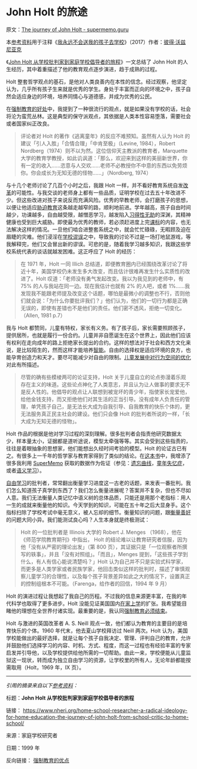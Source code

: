 # John Holt 的旅途

原文：[The journey of John Holt - supermemo.guru](https://supermemo.guru/wiki/The_journey_of_John_Holt)

本[参考资料](https://supermemo.guru/wiki/References)用于注释《[我永远不会送我的孩子去学校](https://supermemo.guru/wiki/Problem_of_Schooling)》（2017）作者：[彼得·沃兹尼亚克](https://supermemo.guru/wiki/Piotr_Wozniak)

《[John Holt 从学校批判家到家庭学校倡导者的旅程](https://www.nheri.org/home-school-researcher-a-radical-ideology-for-home-education-the-journey-of-john-holt-from-school-critic-to-home-school/)》一文总结了 John Holt 的人生经历，其中着重描述了他的教育观点逐步演进，趋于成熟的过程。

Holt 整套哲学观点的基石，是他对人类良善内在本性的信念。经过观察，他坚定认为，几乎所有孩子生来就是优秀的学生。身处于丰富而正向的环境之中，孩子自然会适应身边的环境，培养同情心与道德感，并成为优秀的公民。

在[强制教育的好处](https://supermemo.guru/wiki/Advantages_of_compulsory_education)中，我提到了一种很流行的观点，就是如果没有学校的话，社会将沦为蛮荒丛林。这是典型的保守派观点，其依据是人类本性容易堕落，需要社会或者国家纠正改良。

> 评论者对 Holt 的著作《逃离童年》的反应不难预知。虽然有人认为 Holt 的建议「引人入胜」「合情合理」「中肯至极」（Levine, 1984），Robert Nordberg（1974）则不以为然。这位信仰天主教派的教育者，Marquette 大学的教育学教授，如此讥讽道：「那么，欢迎来到这样的美丽新世界，你有一定的收入……恣意与人交欢……老师不必教授你不中意的东西以免劳烦你。你会成长为无知无德的怪物……」（Nordberg, 1974）

与十几个老师讨论了几百个小时之后，我跟 Holt 一样，并不看好教育系统自发[改革](https://supermemo.guru/wiki/Reform)的可能性。与我交谈的老师身上都有一些品质，证明学校在过去五十年改进不少。但这些改进对孩子来说反而充满风险。优秀的早教老师，会打磨孩子的思想，以便让他适应[胁迫教育](https://supermemo.guru/wiki/Coercion_in_learning)这条越走越窄的路，顺利地前进。学年越高，孩子自由时间越少，功课越多，自由越受限，越憎恶学习，越发陷入[习得性无助](https://supermemo.guru/wiki/Learned_helplessnes)的深渊，其精神健康也受到巨大威胁。即使最为优秀的教师，若必须赶进度上完[课标](https://supermemo.guru/wiki/Curriculum)的内容，也无法解决这样的情况。一旦他们啮合进整套系统之中，就会忙忙碌碌，无暇顾及迫在眉睫的灾难。他们浸淫在[学校谬误](https://supermemo.guru/wiki/Mythology_that_keeps_the_archaic_school_system_alive)之中，导致我的讨论不过是一场打地鼠游戏，等我解释完，他们又会冒出新的谬误。可悲的是，随着我学习越多知识，我跟这些学校系统代表的谈话就越发困难。这正呼应了 Holt 的经历：

> 在 1971 年，Holt 一同 Illich 总结道，即便教育圈内已经围绕改革讨论了将近十年，美国学校仍未发生多大改变，而且估计很难再发生什么实质性的改进了。Holt 叹道：「老师没有勇气发起改变。我以为我见到的老师中，有 75% 的人与我站在同一边。现在我估计也就有 2% 的人吧，或者 1%……我发现我不能跟老师提及改变这个话题，哪怕是最微小的调整也不行，否则他们就会说：「为什么你要批评我们？」他们认为，他们的一切行为都是正确无误的，即使有差错也不是他们的责任。他们密不透风，拒绝一切变化。（Allen, 1981 p.7）

我与 Holt 都赞同，儿童有特权，家长有义务。有了孩子后，家长需要照顾孩子，提供居所，也就是履行一份合约。儿童并非自愿诞生在这个世界上，因此他们应该有权利在走向成年的路上拒绝家长提出的合约。这样的想法对于社会和西方文化来说，是比较陌生的，然而这样才能培养[智能](https://supermemo.guru/wiki/Intelligence)。自由的选择权是适应环境的良方，也能孕育创造力和天才。要尽可能减少对自由的限制。[儿童发展中对行为空间的优化](https://supermemo.guru/wiki/Optimization_of_behavioral_spaces_in_development)对此有所描述。

> 尽管的确有些模棱两可的论证支持，Holt 关于儿童自立的论点弥漫着乐观存在主义的味道。这些论点神化了人类意志，并且认为让人做事的要求无不是反人性的。他倡导的观点让人联想到被宠坏的青少年，指使家长宠爱他，给他金钱支持，而又拒绝他们对其生活的正当引导。没有成年人负责任的管理，单凭孩子自己，是无法长大成为自我引导、自我教育的快乐个体的，更无法服务真正民主社会的建设。他们只会像 Holt 的批判者所说的一样，「长大成为无知无德的怪物」。

Holt 作品的根据是他对学习过程的深刻理解。很多批判者会指责他研究数据太少，样本量太小，证据都是道听途说，模型太牵强等等。其实会受到这些指责的，往往是着眼抽象的思想家，他们能想出久经时间考验的模型。Holt 的论证古已有之。有很多上一千年的哲学家与教育家得到了类似的结论。在[这本书](https://supermemo.guru/wiki/Problem_of_schooling)中，我增添了很多我利用 [SuperMemo](https://supermemo.guru/wiki/SuperMemo) 获取的数据作为佐证（参见：[遗忘曲线](https://supermemo.guru/wiki/Forgetting_curve)，[童年失忆症](https://supermemo.guru/wiki/Childhood_amnesia)，或者[语义学习](https://supermemo.guru/wiki/Semantic_learning)）。

[自由学习](https://supermemo.guru/wiki/Free_learning)的批判者，常常翻出衡量学习进度这一古老的话题，来发表一番批判。我们怎么知道孩子真学到东西了？我们怎么衡量进展呢？答案并不复杂，但也不尽如人意。我们无法衡量人类记忆中语义树的总体品质，只能还是用那个老指标：用人一生的成就来衡量他的知识。今天学到的知识，可能在五十年之后大显身手。这个指标扫除了学校考试中毫无意义，被人忘却的细节。衡量知识的问题，跟[衡量善好](https://supermemo.guru/wiki/Goodness_of_knowledge)的问题大同小异。我们能测试良心吗？人生本身就是终极测试：

> Holt 的一位批判者是 Illinois 大学的 Robert J. Menges （1968），他在《师范学院教育期刊》中指出， Holt 的结论难以让教育研究者信服，因为他「没有从严密的理论出发」（第 800 页），其证据只是「一位观察者所撰写的轶事」，并且「没有对照组」。「而且」，Menges 提到，「这些孩子学到什么，有人有信心能说清楚吗？」Holt 认为自己并不只是实验式科学家，而更多是人类学家或者民族学家，他回击类似这样的批判时，描述了审慎观察儿童学习的合理性，以及每个孩子背景差异如此之大的情况下，设置真正的控制组根本不可能。（Farenga，给作者的回信，1994 年 9 月）

Holt 的演进过程让我想起了我自己的历程。不过我的信息来源更丰富，在我的年代科学也取得了更多进步。Holt 没能见证美国国内[在家上学](https://supermemo.guru/wiki/Homeschooling)的扩张。我希望能目睹他的理想在全世界付诸实现。最重要的是，我认同[强制教育必须结束](https://supermemo.guru/wiki/Compulsory_education_must_end)。

Holt 与激进的英国改革者 A. S. Neill 观点一致，他们都认为教育的主要目的是培育快乐的个体。1960 年代末，他去夏山学校拜访过 Neill 两次。Holt 认为，美国学校能做出的最好选择，就是让每个孩子自我决定、管理、评判自己的教育，允许并鼓励他们选择学习的内容、时机、方式、程度，而这一过程也有经验丰富的专家启发并引导他，以及学校提供给他所需的一切帮助。由此一来，学校便能从儿童监狱这一现状，转而成为独立自由学习的资源，让学校里的所有人，无论年龄都能按需取用（Holt，1969 年，IX 页）。

-----

*引用的摘录来自以下[参考资料](https://supermemo.guru/wiki/References)：*

标题：**John Holt 从学校批判家到家庭学校倡导者的旅程**

链接： https://www.nheri.org/home-school-researcher-a-radical-ideology-for-home-education-the-journey-of-john-holt-from-school-critic-to-home-school/

来源：家庭学校研究者

日期：1999 年

反向链接： [强制教育的优点](https://supermemo.guru/wiki/Advantages_of_compulsory_education)